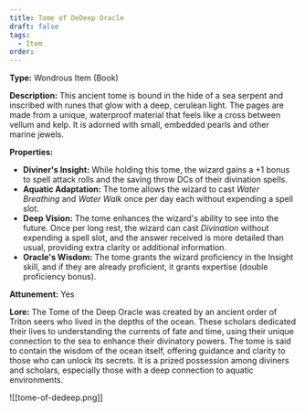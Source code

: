 ```yaml
---
title: Tome of DeDeep Oracle
draft: false
tags:
  - Item
order:
---
```

**Type:** Wondrous Item (Book)

**Description:**
This ancient tome is bound in the hide of a sea serpent and inscribed with runes that glow with a deep, cerulean light. The pages are made from a unique, waterproof material that feels like a cross between vellum and kelp. It is adorned with small, embedded pearls and other marine jewels.

**Properties:**
- **Diviner's Insight:** While holding this tome, the wizard gains a +1 bonus to spell attack rolls and the saving throw DCs of their divination spells.
- **Aquatic Adaptation:** The tome allows the wizard to cast *Water Breathing* and *Water Walk* once per day each without expending a spell slot.
- **Deep Vision:** The tome enhances the wizard's ability to see into the future. Once per long rest, the wizard can cast *Divination* without expending a spell slot, and the answer received is more detailed than usual, providing extra clarity or additional information.
- **Oracle's Wisdom:** The tome grants the wizard proficiency in the Insight skill, and if they are already proficient, it grants expertise (double proficiency bonus).

**Attunement:** Yes

**Lore:**
The Tome of the Deep Oracle was created by an ancient order of Triton seers who lived in the depths of the ocean. These scholars dedicated their lives to understanding the currents of fate and time, using their unique connection to the sea to enhance their divinatory powers. The tome is said to contain the wisdom of the ocean itself, offering guidance and clarity to those who can unlock its secrets. It is a prized possession among diviners and scholars, especially those with a deep connection to aquatic environments.


![[tome-of-dedeep.png]]